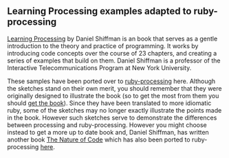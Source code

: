 ## Learning Processing examples adapted to ruby-processing ##

[Learning Processing][] by Daniel Shiffman is an  book that serves as a gentle introduction to 
the theory and practice of programming. It works by introducing code concepts 
over the course of 23 chapters, and creating a series of examples that build 
on them. Daniel Shiffman is a professor of the Interactive Telecommunications Program at New York University.



These samples have been ported over to [ruby-processing][] here.  Although the sketches stand on their own merit, you should remember that they were originally designed to illustrate the book (so to get the most from them you should [get the book][]). Since they have been translated to more idiomatic ruby, some of the sketches may no longer exactly illustrate the points made in the book. However such sketches serve to demonstrate the differences between processing and ruby-processing. However you might choose instead to get a more up to date book and, Daniel Shiffman, has written another book [The Nature of Code][] which has also been ported to ruby-processing [here][].

[Learning Processing]:http://www.learningprocessing.com/
[ruby-processing]:http://wiki.github.com/jashkenas/ruby-processing
[The Nature of Code]:http://natureofcode.com/
[here]:https://github.com/pierre-pat/The-Nature-of-Code-Examples

[get the book]:http://www.amazon.com/gp/product/0123736021?ie=UTF8&tag=learniproces-20&linkCode=as2&camp=1789&creative=9325&creativeASIN=0123736021
